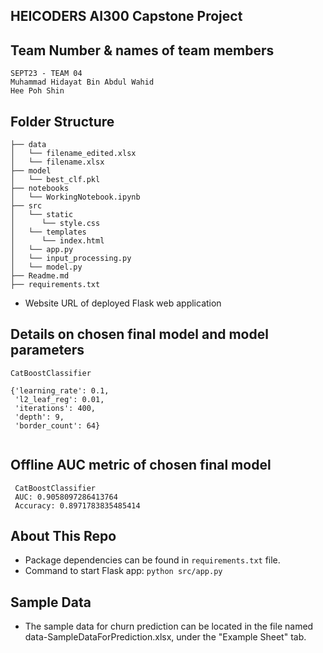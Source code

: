 ## HEICODERS AI300 Capstone Project ##

## Team Number & names of team members
```
SEPT23 - TEAM 04
Muhammad Hidayat Bin Abdul Wahid
Hee Poh Shin
```

## Folder Structure

```
├── data
│   └── filename_edited.xlsx
│   └── filename.xlsx
├── model
│   └── best_clf.pkl
├── notebooks
│   └── WorkingNotebook.ipynb
├── src
│   └── static
│      └── style.css
│   └── templates
│      └── index.html
│   └── app.py
│   └── input_processing.py
│   └── model.py
├── Readme.md
├── requirements.txt

```

- Website URL of deployed Flask web application 

## Details on chosen final model and model parameters

```
CatBoostClassifier

{'learning_rate': 0.1,
 'l2_leaf_reg': 0.01,
 'iterations': 400,
 'depth': 9,
 'border_count': 64}


```


## Offline AUC metric of chosen final model

```
 CatBoostClassifier
 AUC: 0.9058097286413764
 Accuracy: 0.8971783835485414

```


## About This Repo

- Package dependencies can be found in `requirements.txt` file.
- Command to start Flask app: `python src/app.py`


## Sample Data
- The sample data for churn prediction can be located in the file named data-SampleDataForPrediction.xlsx, under the "Example Sheet" tab.

